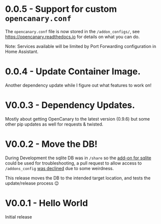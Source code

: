 # 0.0.5 - Support for custom `opencanary.conf`

The `opencanary.conf` file is now stored in the `/addon_configs/`, see https://opencanary.readthedocs.io for details on what you can do.

Note: Services available will be limited by Port Forwarding configuration in Home Assistant.

# 0.0.4 - Update Container Image.

Another dependency update while I figure out what features to work on!

# V0.0.3 - Dependency Updates.

Mostly about getting OpenCanary to the latest version (0.9.6) but some other pip updates as well for requests & twisted.

# V0.0.2 - Move the DB!

During Development the sqlite DB was in `/share` so the [add-on for sqlite](https://github.com/hassio-addons/addon-sqlite-web) could be used for troubleshooting, a pull request to allow access to `/addons_config` [was declined](https://github.com/hassio-addons/addon-sqlite-web/pull/313) due to some weirdness.

This release moves the DB to the intended target location, and tests the update/release process 😉

# V0.0.1 - Hello World

Initial release
